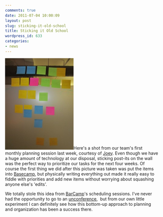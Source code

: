 ```yaml
---
comments: true
date: 2011-07-04 10:00:09
layout: post
slug: sticking-it-old-school
title: Sticking it Old School
wordpress_id: 633
categories:
- news
---
```


[![](/a/2011-07-04-sticking-it-old-school/planning-225x300.jpg)](http://theflyingdeveloper.com/blog/wp-content/uploads/2011/07/planning.jpg)Here's a shot from our team's first monthly planning session last week, courtesy of [Joey](http://www.joeydevilla.com/). Even though we have a huge amount of technology at our disposal, sticking post-its on the wall was the perfect way to prioritize our tasks for the next four weeks. Of course the first thing we did after this picture was taken was put the items into [Basecamp](http://basecamphq.com/), but physically writing everything out made it really easy to fiddle with priorities and add new items without worrying about squashing anyone else's 'edits'.

We totally stole this idea from [BarCamp](http://barcamp.org)'s scheduling sessions. I've never had the opportunity to go to an [unconference](http://en.wikipedia.org/wiki/Unconference),  but from our own little experiment I can definitely see how this bottom-up approach to planning and organization has been a success there.
